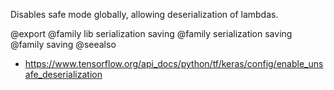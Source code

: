 Disables safe mode globally, allowing deserialization of lambdas.

@export
@family lib serialization saving
@family serialization saving
@family saving
@seealso
+ <https://www.tensorflow.org/api_docs/python/tf/keras/config/enable_unsafe_deserialization>
